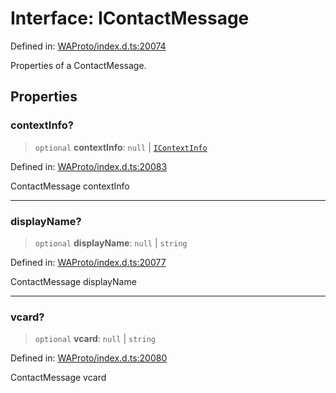 # Interface: IContactMessage

Defined in: [WAProto/index.d.ts:20074](https://github.com/Fokusdotid/Baileys/blob/f4c7971f59af0b012f8de667e7a21ae12f7bbf19/WAProto/index.d.ts#L20074)

Properties of a ContactMessage.

## Properties

### contextInfo?

> `optional` **contextInfo**: `null` \| [`IContextInfo`](../../../interfaces/IContextInfo.md)

Defined in: [WAProto/index.d.ts:20083](https://github.com/Fokusdotid/Baileys/blob/f4c7971f59af0b012f8de667e7a21ae12f7bbf19/WAProto/index.d.ts#L20083)

ContactMessage contextInfo

***

### displayName?

> `optional` **displayName**: `null` \| `string`

Defined in: [WAProto/index.d.ts:20077](https://github.com/Fokusdotid/Baileys/blob/f4c7971f59af0b012f8de667e7a21ae12f7bbf19/WAProto/index.d.ts#L20077)

ContactMessage displayName

***

### vcard?

> `optional` **vcard**: `null` \| `string`

Defined in: [WAProto/index.d.ts:20080](https://github.com/Fokusdotid/Baileys/blob/f4c7971f59af0b012f8de667e7a21ae12f7bbf19/WAProto/index.d.ts#L20080)

ContactMessage vcard
